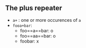 ## The plus repeater
- `a+` : one or more occurences of `a`
- `fooa+bar`:
	- foo==a==bar: o
	- foo==aa==bar: o
	- foobar: x